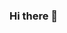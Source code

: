 ### Hi there 👋

<!--
**iridiumbrittle/iridiumbrittle** is a ✨ _special_ ✨ repository because its `README.md` (this file) appears on your GitHub profile.

Here are some ideas to get you started:

- 🔭 I’m currently working on learning to code
- 🌱 I’m currently learning how to use github and visual studio code
- 💬 Ask me about my thoughts on the skrull formerly known as steve rogers
- 😄 Pronouns: she/her and they/them
- ⚡ Fun fact: the pale elf is severely overrated
-->
